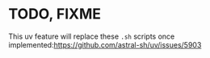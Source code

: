 # TODO, FIXME

This uv feature will replace these `.sh` scripts once implemented:<https://github.com/astral-sh/uv/issues/5903>
